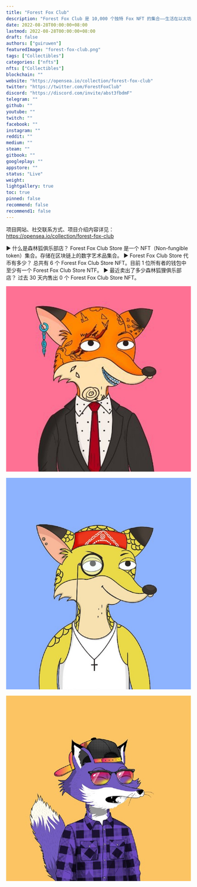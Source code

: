 ```yaml
---
title: "Forest Fox Club"
description: "Forest Fox Club 是 10,000 个独特 Fox NFT 的集合——生活在以太坊区块链上的独特数字收藏品。每个 NFT 都会授予森林狐狸俱乐部的会员资格，并在 VR 游戏发布后获得奖金！"
date: 2022-08-28T00:00:00+08:00
lastmod: 2022-08-28T00:00:00+08:00
draft: false
authors: ["guiruwen"]
featuredImage: "forest-fox-club.png"
tags: ["Collectibles"]
categories: ["nfts"]
nfts: ["Collectibles"]
blockchain: ""
website: "https://opensea.io/collection/forest-fox-club"
twitter: "https://twitter.com/ForestFoxClub"
discord: "https://discord.com/invite/abst3fbdmF"
telegram: ""
github: ""
youtube: ""
twitch: ""
facebook: ""
instagram: ""
reddit: ""
medium: ""
steam: ""
gitbook: ""
googleplay: ""
appstore: ""
status: "Live"
weight: 
lightgallery: true
toc: true
pinned: false
recommend: false
recommend1: false
---
```

项目网站、社交联系方式、项目介绍内容详见：https://opensea.io/collection/forest-fox-club

▶ 什么是森林狐俱乐部店？
Forest Fox Club Store 是一个 NFT（Non-fungible token）集合。存储在区块链上的数字艺术品集合。
▶ Forest Fox Club Store 代币有多少？
总共有 6 个 Forest Fox Club Store NFT。目前 1 位所有者的钱包中至少有一个 Forest Fox Club Store NTF。
▶ 最近卖出了多少森林狐狸俱乐部店？
过去 30 天内售出 0 个 Forest Fox Club Store NFT。

![nft](01.jpg)

![nft](02.jpg)

![nft](03.jpg)


